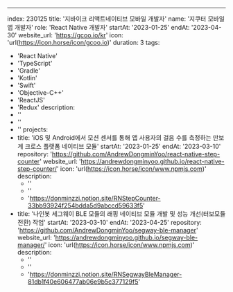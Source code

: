 ---
index:  230125
title: '지바이크 리액트네이티브 모바일 개발자'
name: '지쿠터 모바일 앱 개발자'
role: 'React Native 개발자'
startAt: '2023-01-25'
endAt: '2023-04-30'
website_url: 'https://gcoo.io/kr'
icon: 'url(https://icon.horse/icon/gcoo.io)'
duration: 3
tags:
  - 'React Native'
  - 'TypeScript'
  - 'Gradle'
  - 'Kotlin'
  - 'Swift'
  - 'Objective-C++'
  - 'ReactJS'
  - 'Redux'
description:
  - ''
  - ''
  - ''
projects:
  - title: 'iOS 및 Android에서 모션 센서를 통해 앱 사용자의 걸음 수를 측정하는 만보계 크로스 플랫폼 네이티브 모듈'
    startAt: '2023-01-25'
    endAt: '2023-03-10'
    repository: 'https://github.com/AndrewDongminYoo/react-native-step-counter'
    website_url: 'https://andrewdongminyoo.github.io/react-native-step-counter/'
    icon: 'url(https://icon.horse/icon/www.npmjs.com)'
    description:
      - ''
      - ''
      - 'https://donminzzi.notion.site/RNStepCounter-33bb93924f254bdda5d9abccd59633f5'
  - title: '나인봇 세그웨이 BLE 모듈의 래핑 네이티브 모듈 개발 및 성능 개선(터보모듈 전환) 작업'
    startAt: '2023-03-10'
    endAt: '2023-04-25'
    repository: 'https://github.com/AndrewDongminYoo/segway-ble-manager'
    website_url: 'https://andrewdongminyoo.github.io/segway-ble-manager/'
    icon: 'url(https://icon.horse/icon/www.npmjs.com)'
    description:
      - ''
      - ''
      - 'https://donminzzi.notion.site/RNSegwayBleManager-81db1f40e606477ab06e9b5c377129f5'
